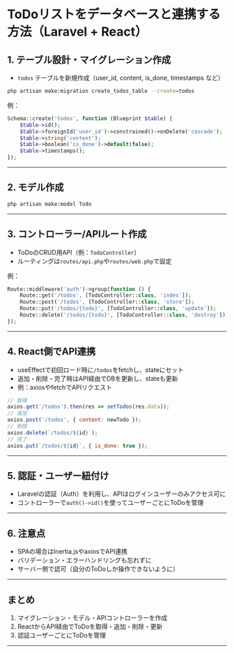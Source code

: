 # ToDoリストをデータベースと連携する方法（Laravel + React）

## 1. テーブル設計・マイグレーション作成

- `todos` テーブルを新規作成（user_id, content, is_done, timestamps など）

```bash
php artisan make:migration create_todos_table --create=todos
```

例：
```php
Schema::create('todos', function (Blueprint $table) {
    $table->id();
    $table->foreignId('user_id')->constrained()->onDelete('cascade');
    $table->string('content');
    $table->boolean('is_done')->default(false);
    $table->timestamps();
});
```

---

## 2. モデル作成

```bash
php artisan make:model Todo
```

---

## 3. コントローラー/APIルート作成

- ToDoのCRUD用API（例：`TodoController`）
- ルーティングは`routes/api.php`や`routes/web.php`で設定

例：
```php
Route::middleware('auth')->group(function () {
    Route::get('/todos', [TodoController::class, 'index']);
    Route::post('/todos', [TodoController::class, 'store']);
    Route::put('/todos/{todo}', [TodoController::class, 'update']);
    Route::delete('/todos/{todo}', [TodoController::class, 'destroy']);
});
```

---

## 4. React側でAPI連携

- useEffectで初回ロード時に`/todos`をfetchし、stateにセット
- 追加・削除・完了時はAPI経由でDBを更新し、stateも更新
- 例：axiosやfetchでAPIリクエスト

```js
// 取得
axios.get('/todos').then(res => setTodos(res.data));
// 追加
axios.post('/todos', { content: newTodo });
// 削除
axios.delete(`/todos/${id}`);
// 完了
axios.put(`/todos/${id}`, { is_done: true });
```

---

## 5. 認証・ユーザー紐付け

- Laravelの認証（Auth）を利用し、APIはログインユーザーのみアクセス可に
- コントローラーで`auth()->id()`を使ってユーザーごとにToDoを管理

---

## 6. 注意点

- SPAの場合はInertia.jsやaxiosでAPI連携
- バリデーション・エラーハンドリングも忘れずに
- サーバー側で認可（自分のToDoしか操作できないように）

---

## まとめ
1. マイグレーション・モデル・APIコントローラーを作成
2. ReactからAPI経由でToDoを取得・追加・削除・更新
3. 認証ユーザーごとにToDoを管理

---
